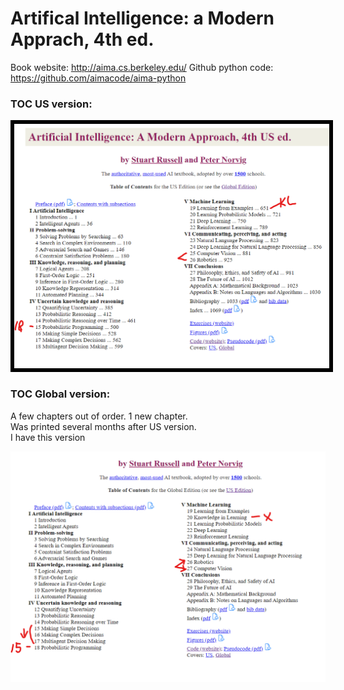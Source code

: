 # Artifical Intelligence: a Modern Apprach, 4th ed.  

Book website: http://aima.cs.berkeley.edu/
Github python code: https://github.com/aimacode/aima-python


### TOC US version:  
<kdb><img src="AIMA.US.png" style="width:650px; border:#000000 6px solid;" /></kdb>

### TOC Global version:  
A few chapters out of order.  1 new chapter.  
Was printed several months after US version.  
I have this version  

![Table of Contents, Global](AIMA.Global.png)

